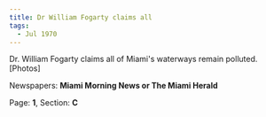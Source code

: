```yaml
---  
title: Dr William Fogarty claims all  
tags:  
  - Jul 1970  
---  
```

  
Dr. William Fogarty claims all of Miami's waterways remain polluted. [Photos]  
  
Newspapers: **Miami Morning News or The Miami Herald**  
  
Page: **1**, Section: **C** 
